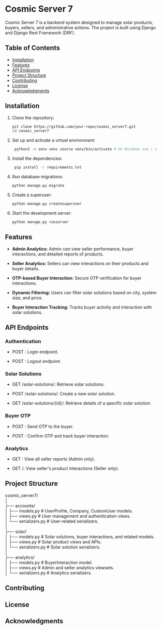 # Cosmic Server 7  

Cosmic Server 7 is a backend system designed to manage solar products, buyers, sellers, and administrative actions. The project is built using Django and Django Rest Framework (DRF).  

## Table of Contents  
- [Installation](#installation)  
- [Features](#features)  
- [API Endpoints](#api-endpoints)  
- [Project Structure](#project-structure)  
- [Contributing](#contributing)  
- [License](#license)  
- [Acknowledgments](#acknowledgments)  

## Installation  

1. Clone the repository:  

   ```bash  
   git clone https://github.com/your-repo/cosmic_server7.git  
   cd cosmic_server7


2. Set up and activate a virtual environment:
   ```bash
    python3 -m venv venv source venv/bin/activate # On Windows use \`venv\\Scripts\\activate\

3. Install the dependencies:
   ```bash
    pip install -r requirements.txt

3. Run database migrations:
    ```bash
    python manage.py migrate

4.  Create a superuser:
    ```bash
    python manage.py createsuperuser
    
6.  Start the development server:
    ```bash
    python manage.py runserver

Features
--------

*   **Admin Analytics:** Admin can view seller performance, buyer interactions, and detailed reports of products.
    
*   **Seller Analytics:** Sellers can view interactions on their products and buyer details.
    
*   **OTP-based Buyer Interaction:** Secure OTP verification for buyer interactions.
    
*   **Dynamic Filtering:** Users can filter solar solutions based on city, system size, and price.
    
*   **Buyer Interaction Tracking:** Tracks buyer activity and interaction with solar solutions.
    

API Endpoints
-------------

### Authentication

*   POST : Login endpoint.
    
*   POST : Logout endpoint.
    

### Solar Solutions

*   GET /solar-solutions/: Retrieve solar solutions.
    
*   POST /solar-solutions/: Create a new solar solution.
    
*   GET /solar-solutions/{id}/: Retrieve details of a specific solar solution.
    

### Buyer OTP

*   POST : Send OTP to the buyer.
    
*   POST : Confirm OTP and track buyer interaction.
    

### Analytics

*   GET : View all seller reports (Admin only).
    
*   GET /: View seller's product interactions (Seller only).
    

Project Structure
-----------------

cosmic_server7/  
│  
├── accounts/  
│   ├── models.py           # UserProfile, Company, CustomUser models.  
│   ├── views.py            # User management and authentication views.  
│   └── serializers.py      # User-related serializers.  
│  
├── solar/  
│   ├── models.py           # Solar solutions, buyer interactions, and related models.  
│   ├── views.py            # Solar product views and APIs.  
│   └── serializers.py      # Solar solution serializers.  
│  
├── analytics/  
│   ├── models.py           # BuyerInteraction model.  
│   ├── views.py            # Admin and seller analytics viewsets.  
│   └── serializers.py      # Analytics serializers.


Contributing
------------    

License
-------

Acknowledgments
---------------
